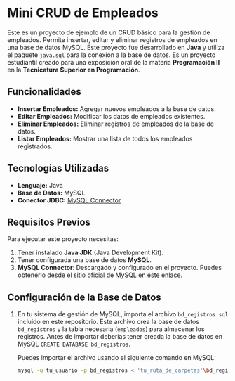 # Mini CRUD de Empleados

Este es un proyecto de ejemplo de un CRUD básico para la gestión de empleados. Permite insertar, editar y eliminar registros de empleados en una base de datos MySQL. Este proyecto fue desarrollado en **Java** y utiliza el paquete `java.sql` para la conexión a la base de datos. Es un proyecto estudiantil creado para una exposición oral de la materia **Programación II** en la **Tecnicatura Superior en Programación**.

## Funcionalidades

- **Insertar Empleados:** Agregar nuevos empleados a la base de datos.
- **Editar Empleados:** Modificar los datos de empleados existentes.
- **Eliminar Empleados:** Eliminar registros de empleados de la base de datos.
- **Listar Empleados:** Mostrar una lista de todos los empleados registrados.

## Tecnologías Utilizadas

- **Lenguaje:** Java
- **Base de Datos:** MySQL
- **Conector JDBC:** [MySQL Connector](https://dev.mysql.com/downloads/connector/j/)

## Requisitos Previos

Para ejecutar este proyecto necesitas:

1. Tener instalado **Java JDK** (Java Development Kit).
2. Tener configurada una base de datos **MySQL**.
3. **MySQL Connector**: Descargado y configurado en el proyecto. Puedes obtenerlo desde el sitio oficial de MySQL en [este enlace](https://dev.mysql.com/downloads/connector/j/).

## Configuración de la Base de Datos

1. En tu sistema de gestión de MySQL, importa el archivo `bd_registros.sql` incluido en este repositorio. Este archivo crea la base de datos `bd_registros` y la tabla necesaria (`empleados`) para almacenar los registros. Antes de importar deberías tener creada la base de datos en MySQL `CREATE DATABASE bd_registros`.

   Puedes importar el archivo usando el siguiente comando en MySQL:

   ```bash
   mysql -u tu_usuario -p bd_registros < 'tu_ruta_de_carpetas'\bd_registros.sql
